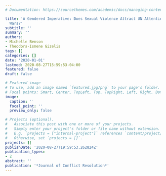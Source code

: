 ```yaml
---
# Documentation: https://sourcethemes.com/academic/docs/managing-content/

title: 'A Gendered Imperative: Does Sexual Violence Attract UN Attention in Civil
  Wars?'
subtitle: ''
summary: ''
authors:
- Michelle Benson
- Theodora-Ismene Gizelis
tags: []
categories: []
date: '2020-01-01'
lastmod: 2020-08-27T15:59:53-04:00
featured: false
draft: false

# Featured image
# To use, add an image named `featured.jpg/png` to your page's folder.
# Focal points: Smart, Center, TopLeft, Top, TopRight, Left, Right, BottomLeft, Bottom, BottomRight.
image:
  caption: ''
  focal_point: ''
  preview_only: false

# Projects (optional).
#   Associate this post with one or more of your projects.
#   Simply enter your project's folder or file name without extension.
#   E.g. `projects = ["internal-project"]` references `content/project/deep-learning/index.md`.
#   Otherwise, set `projects = []`.
projects: []
publishDate: '2020-08-27T19:59:53.262824Z'
publication_types:
- 2
abstract: ''
publication: '*Journal of Conflict Resolution*'
---
```

